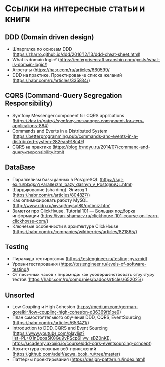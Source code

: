 # Ссылки на интересные статьи и книги

## DDD (Domain driven design)
- Шпаргалка по основам DDD (https://zharro.github.io/ddd/2016/12/13/ddd-cheat-sheet.html)
- What is domain logic? (https://enterprisecraftsmanship.com/posts/what-is-domain-logic/)
- Агрегаты (https://habr.com/ru/articles/660599/)
- DDD на практике. Проектирование списка желаний (https://habr.com/ru/articles/335834/)

## CQRS (Command-Query Segregation Responsibility)
- Symfony Messenger component for CQRS applications (https://dev.to/patryk/symfony-messenger-component-for-cqrs-applications-884)
- Commands and Events in a Distributed System (https://betterprogramming.pub/commands-and-events-in-a-distributed-system-282ea5918c49)
- CQRS на практике (https://blog.byndyu.ru/2014/07/command-and-query-responsibility.html)

## DataBase
- Параллелизм базы данных в PostgreSQL (https://sql-ex.ru/blogs/?/Parallelizm_bazy_dannyh_v_PostgreSQL.html)
- Шардирование (sharding). Эпизод 1 (https://habr.com/ru/articles/804827/)
- Как оптимизировать работу MySQL (http://www.rldp.ru/mysql/mysql80/optimiz.htm)
- Заметки про ClickHouse. Tutorial 101 — Большая подборка информации (https://ivan-shamaev.ru/clickhouse-101-course-on-learn-clickhouse-com/)
- Ключевые особенности в архитектуре ClickHouse (https://habr.com/ru/companies/wildberries/articles/821865/)

## Testing
- Пирамида тестирования (https://testengineer.ru/testing-pyramid) 
- Уровни тестирования (https://testengineer.ru/levels-of-software-testing/)
- От песочных часов к пирамиде: как усовершенствовать структуру тестов (https://habr.com/ru/companies/badoo/articles/652025/)

## Unsorted
- Low Coupling и High Cohesion (https://medium.com/german-gorelkin/low-coupling-high-cohesion-d36369fb1be9)
- План самостоятельного обучения DDD, CQRS, EventSourcing (https://habr.com/ru/articles/653421/)
- Introduction to DDD, CQRS and Event Sourcing (https://www.youtube.com/playlist?list=PL4O1nDpoa5KQGu9yPScp6I_vw_sBZ0nKE , https://academy.axoniq.io/course/ddd-cqrs-eventsourcing-concept)
- Архитектура сложных веб-приложений (https://github.com/adelf/acwa_book_ru/tree/master)
- Паттерны проектирования (https://design-pattern.ru/index.html)